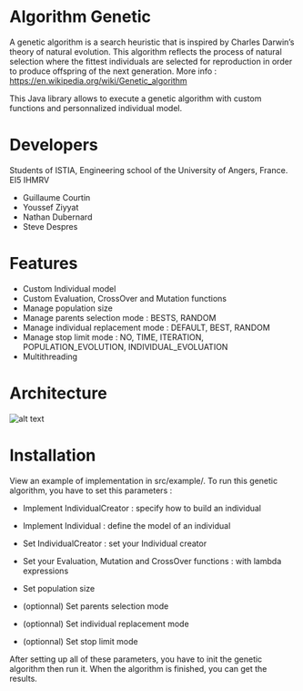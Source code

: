 # Algorithm Genetic

A genetic algorithm is a search heuristic that is inspired by Charles Darwin’s theory of natural evolution. This algorithm reflects the process of natural selection where the fittest individuals are selected for reproduction in order to produce offspring of the next generation.
More info : https://en.wikipedia.org/wiki/Genetic_algorithm

This Java library allows to execute a genetic algorithm with custom functions and personnalized individual model. 

# Developers
Students of ISTIA, Engineering school of the University of Angers, France. 
EI5 IHMRV
  - Guillaume Courtin
  - Youssef Ziyyat
  - Nathan Dubernard
  - Steve Despres

# Features

  - Custom Individual model
  - Custom Evaluation, CrossOver and Mutation functions
  - Manage population size
  - Manage parents selection mode : BESTS, RANDOM
  - Manage individual replacement mode : DEFAULT, BEST, RANDOM 
  - Manage stop limit mode : NO, TIME, ITERATION, POPULATION_EVOLUTION, INDIVIDUAL_EVOLUATION
  - Multithreading

# Architecture 
![alt text](https://lh5.googleusercontent.com/Q9hfSgS176Oke6B3dz3Tf9nhhgOTVEhAF1xQL-PwOgtiJcQx67imZgwrpAXv-hAt3aZejjehuTMfzdPSL8tx=w1920-h910)
# Installation
View an example of implementation in src/example/. 
To run this genetic algorithm, you have to set this parameters : 
  - Implement IndividualCreator : specify how to build an individual
  - Implement Individual : define the model of an individual

  - Set IndividualCreator : set your Individual creator
  - Set your Evaluation, Mutation and CrossOver functions : with lambda expressions
  - Set population size
  - (optionnal) Set parents selection mode
  - (optionnal) Set individual replacement mode
  - (optionnal) Set stop limit mode

After setting up all of these parameters, you have to init the genetic algorithm then run it.
When the algorithm is finished, you can get the results. 
